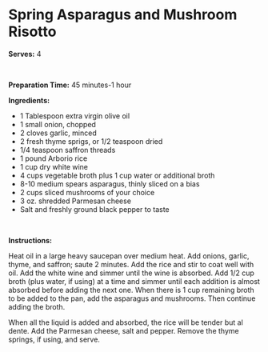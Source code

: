 Spring Asparagus and Mushroom Risotto
=====================================

**Serves:** 4

 

**Preparation Time:** 45 minutes-1 hour

**Ingredients:**

-   1 Tablespoon extra virgin olive oil
-   1 small onion, chopped
-   2 cloves garlic, minced
-   2 fresh thyme sprigs, or 1/2 teaspoon dried
-   1/4 teaspoon saffron threads
-   1 pound Arborio rice
-   1 cup dry white wine
-   4 cups vegetable broth plus 1 cup water or additional broth
-   8-10 medium spears asparagus, thinly sliced on a bias
-   2 cups sliced mushrooms of your choice
-   3 oz. shredded Parmesan cheese
-   Salt and freshly ground black pepper to taste

 

**Instructions:**

Heat oil in a large heavy saucepan over medium heat. Add onions, garlic, thyme, and saffron; saute 2 minutes. Add the rice and stir to coat well with oil. Add the white wine and simmer until the wine is absorbed. Add 1/2 cup broth (plus water, if using) at a time and simmer until each addition is almost absorbed before adding the next one. When there is 1 cup remaining broth to be added to the pan, add the asparagus and mushrooms. Then continue adding the broth.

When all the liquid is added and absorbed, the rice will be tender but al dente. Add the Parmesan cheese, salt and pepper. Remove the thyme springs, if using, and serve.
